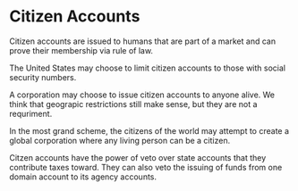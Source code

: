 # Citizen Accounts

Citizen accounts are issued to humans that are part of a market and can prove their membership via rule of law.

The United States may choose to limit citizen accounts to those with social security numbers.

A corporation may choose to issue citizen accounts to anyone alive.  We think that geograpic restrictions still make sense, but they are not a requriment.

In the most grand scheme, the citizens of the world may attempt to create a global corporation where any living person can be a citizen.

Citzen accounts have the power of veto over state accounts that they contribute taxes toward.  They can also veto the issuing of funds from one domain account to its agency accounts.


